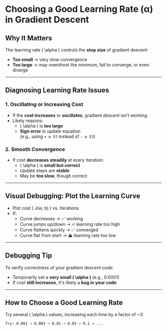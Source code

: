 # Choosing a Good Learning Rate (α) in Gradient Descent

## Why It Matters

The learning rate \( \alpha \) controls the **step size** of gradient descent:

- **Too small** → very slow convergence
- **Too large** → may overshoot the minimum, fail to converge, or even diverge

---

## Diagnosing Learning Rate Issues

### 1. **Oscillating or Increasing Cost**

- If the **cost increases** or **oscillates**, gradient descent isn’t working.
- Likely reasons:
  - \( \alpha \) is **too large**
  - **Sign error** in update equation  
    (e.g., using `+ α ∇J` instead of `- α ∇J`)

### 2. **Smooth Convergence**

- If cost **decreases steadily** at every iteration:
  - \( \alpha \) is **small but correct**
  - Update steps are **stable**
  - May be **too slow**, though correct

---

## Visual Debugging: Plot the Learning Curve

- Plot cost \( J(w, b) \) vs. iterations
- If:
  - Curve decreases → ✅ working
  - Curve jumps up/down → 🔥 learning rate too high
  - Curve flattens quickly → ✅ converged
  - Curve flat from start → ⚠️ learning rate too low

---

## Debugging Tip

To verify correctness of your gradient descent code:

- Temporarily set a **very small \( \alpha \)** (e.g., 0.0001)
- If cost **still increases**, it's likely a **bug in your code**

---

## How to Choose a Good Learning Rate

Try several \( \alpha \) values, increasing each time by a factor of ~3:

```text
Try: 0.001 → 0.003 → 0.01 → 0.03 → 0.1 → ...
```
